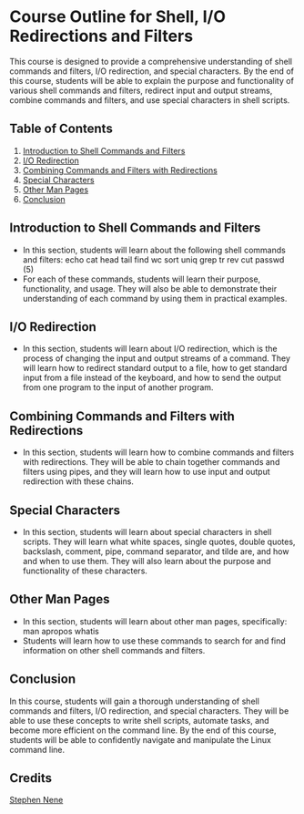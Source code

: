 # Course Outline for Shell, I/O Redirections and Filters
This course is designed to provide a comprehensive understanding of shell commands and filters, I/O redirection, and special characters. By the end of this course, students will be able to explain the purpose and functionality of various shell commands and filters, redirect input and output streams, combine commands and filters, and use special characters in shell scripts.

## Table of Contents
1. [Introduction to Shell Commands and Filters](#1)
2. [I/O Redirection](#2)
3. [Combining Commands and Filters with Redirections](#3)
4. [Special Characters](#4)
5. [Other Man Pages](#5)
6. [Conclusion](#6)
## <a id="1">Introduction to Shell Commands and Filters</a>
- In this section, students will learn about the following shell commands and filters:
echo
cat
head
tail
find
wc
sort
uniq
grep
tr
rev
cut
passwd (5)
- For each of these commands, students will learn their purpose, functionality, and usage. They will also be able to demonstrate their understanding of each command by using them in practical examples.

## <a id="2">I/O Redirection</a>
- In this section, students will learn about I/O redirection, which is the process of changing the input and output streams of a command. They will learn how to redirect standard output to a file, how to get standard input from a file instead of the keyboard, and how to send the output from one program to the input of another program.

## <a id="3">Combining Commands and Filters with Redirections</a>
- In this section, students will learn how to combine commands and filters with redirections. They will be able to chain together commands and filters using pipes, and they will learn how to use input and output redirection with these chains.

## <a id="4">Special Characters</a>
- In this section, students will learn about special characters in shell scripts. They will learn what white spaces, single quotes, double quotes, backslash, comment, pipe, command separator, and tilde are, and how and when to use them. They will also learn about the purpose and functionality of these characters.

## <a id="5">Other Man Pages </a>
- In this section, students will learn about other man pages, specifically:
man
apropos
whatis
- Students will learn how to use these commands to search for and find information on other shell commands and filters.

## <a id="6">Conclusion</a>
In this course, students will gain a thorough understanding of shell commands and filters, I/O redirection, and special characters. They will be able to use these concepts to write shell scripts, automate tasks, and become more efficient on the command line. By the end of this course, students will be able to confidently navigate and manipulate the Linux command line.


## Credits

[Stephen Nene](https://github.com/stephen-nene)
